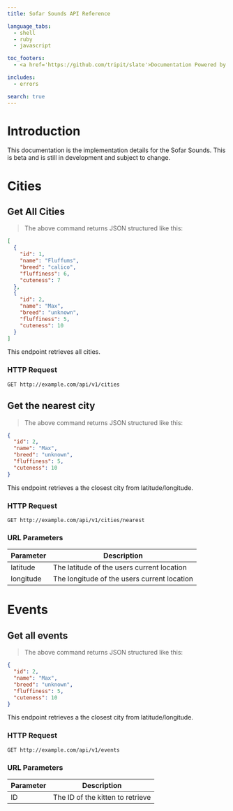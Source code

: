 ```yaml
---
title: Sofar Sounds API Reference

language_tabs:
  - shell
  - ruby
  - javascript

toc_footers:
  - <a href='https://github.com/tripit/slate'>Documentation Powered by Slate</a>

includes:
  - errors

search: true
---
```


# Introduction

This documentation is the implementation details for the Sofar Sounds.  This is beta and is still in development and subject to change.


# Cities

## Get All Cities

> The above command returns JSON structured like this:

```json
[
  {
    "id": 1,
    "name": "Fluffums",
    "breed": "calico",
    "fluffiness": 6,
    "cuteness": 7
  },
  {
    "id": 2,
    "name": "Max",
    "breed": "unknown",
    "fluffiness": 5,
    "cuteness": 10
  }
]
```

This endpoint retrieves all cities.

### HTTP Request

`GET http://example.com/api/v1/cities`

## Get the nearest city

> The above command returns JSON structured like this:

```json
{
  "id": 2,
  "name": "Max",
  "breed": "unknown",
  "fluffiness": 5,
  "cuteness": 10
}
```

This endpoint retrieves a the closest city from latitude/longitude.


### HTTP Request

`GET http://example.com/api/v1/cities/nearest`

### URL Parameters

Parameter | Description
--------- | -----------
latitude | The latitude of the users current location
longitude | The longitude of the users current location

# Events

## Get all events

> The above command returns JSON structured like this:

```json
{
  "id": 2,
  "name": "Max",
  "breed": "unknown",
  "fluffiness": 5,
  "cuteness": 10
}
```

This endpoint retrieves a the closest city from latitude/longitude.


### HTTP Request

`GET http://example.com/api/v1/events`

### URL Parameters

Parameter | Description
--------- | -----------
ID | The ID of the kitten to retrieve

